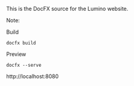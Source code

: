 This is the DocFX source for the Lumino website.



Note:

Build
```
docfx build
```

Preview
```
docfx --serve
```
http://localhost:8080

